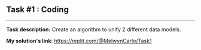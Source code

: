## Task #1 : Coding

<hr>

**Task description:** 
Create an algorithm to unify 2 different data models.

**My solution's link**: 
https://replit.com/@MelwynCarlo/Task1

